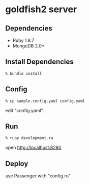 goldfish2 server
================

Dependencies
------------

* Ruby 1.8.7
* MongoDB 2.0+

Install Dependencies
--------------------

    % bundle install


Config
------

    % cp sample.config.yaml config.yaml

edit "config.yaml".


Run
---

    % ruby development.ru

open [http://localhost:8280](http://localhost:8280)


Deploy
------
use Passenger with "config.ru"
